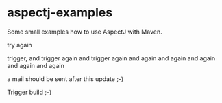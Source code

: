 aspectj-examples
================

Some small examples how to use AspectJ with Maven.

try again

trigger, and trigger again and trigger again and again and again and again and again and again

a mail should be sent after this update ;-)

Trigger build ;-)
